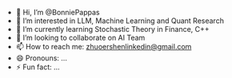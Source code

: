 - 👋 Hi, I’m @BonniePappas
- 👀 I’m interested in LLM, Machine Learning and Quant Research
- 🌱 I’m currently learning Stochastic Theory in Finance, C++
- 💞️ I’m looking to collaborate on AI Team
- 📫 How to reach me: zhuoershenlinkedin@gmail.com
- 😄 Pronouns: ...
- ⚡ Fun fact: ...

<!---
BonniePappas/BonniePappas is a ✨ special ✨ repository because its `README.md` (this file) appears on your GitHub profile.
You can click the Preview link to take a look at your changes.
--->
